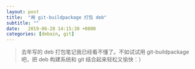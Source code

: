 ```yaml
---
layout: post
title:  "用 git-buildpackage 打包 deb"
subtitle: ""
date:   2019-06-28 14:15:38 +0800
categories: [debain, git]
---
```


>去年写的 deb 打包笔记我已经看不懂了。不如试试用 git-buildpackage 吧，把 deb 构建系统和 git 结合起来轻松又愉快：）

